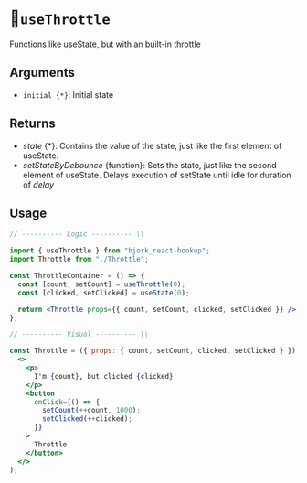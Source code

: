 # 🥁`useThrottle`

Functions like useState, but with an built-in throttle

## Arguments

- `initial {*}`: Initial state

## Returns

- _state_ {\*}: Contains the value of the state, just like the first element of useState.
- _setStateByDebounce_ {function}: Sets the state, just like the second element of useState. Delays execution of setState until idle for duration of _delay_

## Usage

```jsx
// ---------- Logic ---------- \\

import { useThrottle } from "bjork_react-hookup";
import Throttle from "./Throttle";

const ThrottleContainer = () => {
  const [count, setCount] = useThrottle(0);
  const [clicked, setClicked] = useState(0);

  return <Throttle props={{ count, setCount, clicked, setClicked }} />;
};

// ---------- Visual ---------- \\

const Throttle = ({ props: { count, setCount, clicked, setClicked } }) => (
  <>
    <p>
      I'm {count}, but clicked {clicked}
    </p>
    <button
      onClick={() => {
        setCount(++count, 1000);
        setClicked(++clicked);
      }}
    >
      Throttle
    </button>
  </>
);
```
